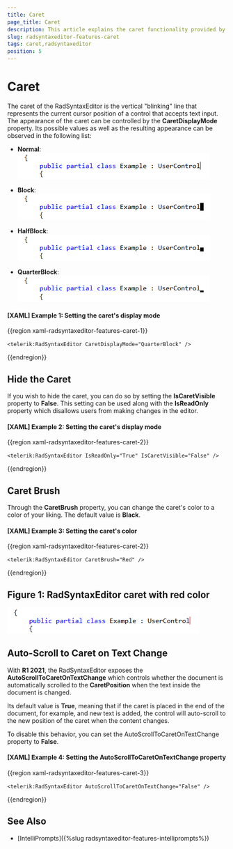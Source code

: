 ```yaml
---
title: Caret
page_title: Caret
description: This article explains the caret functionality provided by the RadSyntaxEditor control.
slug: radsyntaxeditor-features-caret
tags: caret,radsyntaxeditor
position: 5
---
```


# Caret

The caret of the RadSyntaxEditor is the vertical "blinking" line that represents the current cursor position of a control that accepts text input. The appearance of the caret can be controlled by the **CaretDisplayMode** property. Its possible values as well as the resulting appearance can be observed in the following list:

* **Normal**: ![RadSyntaxEditor caret normal display mode](images/syntaxeditor-caret-normal.png)

* **Block**: ![RadSyntaxEditor caret normal display mode](images/syntaxeditor-caret-block.png)

* **HalfBlock**: ![RadSyntaxEditor caret normal display mode](images/syntaxeditor-caret-half-block.png)

* **QuarterBlock**: ![RadSyntaxEditor caret normal display mode](images/syntaxeditor-caret-quarter-block.png)

#### __[XAML] Example 1: Setting the caret's display mode__
{{region xaml-radsyntaxeditor-features-caret-1}}
    
    <telerik:RadSyntaxEditor CaretDisplayMode="QuarterBlock" />
{{endregion}}

## Hide the Caret

If you wish to hide the caret, you can do so by setting the **IsCaretVisible** property to **False**. This setting can be used along with the **IsReadOnly** property which disallows users from making changes in the editor.

#### __[XAML] Example 2: Setting the caret's display mode__
{{region xaml-radsyntaxeditor-features-caret-2}}
    
    <telerik:RadSyntaxEditor IsReadOnly="True" IsCaretVisible="False" />
{{endregion}}

## Caret Brush

Through the **CaretBrush** property, you can change the caret's color to a color of your liking. The default value is **Black**.

#### __[XAML] Example 3: Setting the caret's color__
{{region xaml-radsyntaxeditor-features-caret-2}}

    <telerik:RadSyntaxEditor CaretBrush="Red" />
{{endregion}}

## Figure 1: RadSyntaxEditor caret with red color

![RadSyntaxEditor caret with red color](images/syntaxeditor-caret-red.png)

## Auto-Scroll to Caret on Text Change

With **R1 2021**, the RadSyntaxEditor exposes the **AutoScrollToCaretOnTextChange** which controls whether the document is automatically scrolled to the **CaretPosition** when the text inside the document is changed.

Its default value is **True**, meaning that if the caret is placed in the end of the document, for example, and new text is added, the control will auto-scroll to the new position of the caret when the content changes.

To disable this behavior, you can set the AutoScrollToCaretOnTextChange property to **False**.

#### __[XAML] Example 4: Setting the AutoScrollToCaretOnTextChange property__
{{region xaml-radsyntaxeditor-features-caret-3}}

    <telerik:RadSyntaxEditor AutoScrollToCaretOnTextChange="False" />
{{endregion}}

## See Also

* [IntelliPrompts]({%slug radsyntaxeditor-features-intelliprompts%})